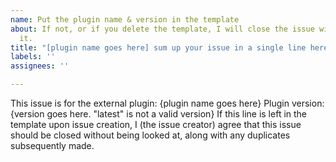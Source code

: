 ```yaml
---
name: Put the plugin name & version in the template
about: If not, or if you delete the template, I will close the issue without reading
  it.
title: "[plugin name goes here] sum up your issue in a single line here"
labels: ''
assignees: ''

---
```


This issue is for the external plugin: {plugin name goes here}
Plugin version: {version goes here. "latest" is not a valid version}
If this line is left in the template upon issue creation, I (the issue creator) agree that this issue should be closed without being looked at, along with any duplicates subsequently made.
